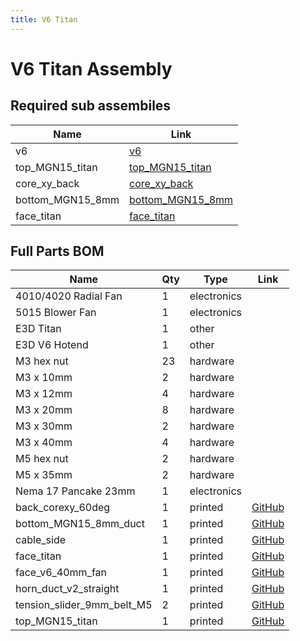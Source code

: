 ```yaml
---
title: V6 Titan
---
```


# V6 Titan Assembly

<div class="cloudimage-360" data-folder="../../assets/images/gifs/source/v6_titan/" data-filename="v6_titan_{index}.jpg" data-amount="24"></div>



## Required sub assembiles

| Name | Link |
| ---- | ---- |
| v6 | [v6](../../sub_assemblies/v6) |
| top_MGN15_titan | [top_MGN15_titan](../../sub_assemblies/top_MGN15_titan) |
| core_xy_back | [core_xy_back](../../sub_assemblies/core_xy_back) |
| bottom_MGN15_8mm | [bottom_MGN15_8mm](../../sub_assemblies/bottom_MGN15_8mm) |
| face_titan | [face_titan](../../sub_assemblies/face_titan) |


## Full Parts BOM

| Name | Qty | Type | Link |
| ---- | --- | ---- | ---- |
| 4010/4020 Radial Fan | 1 | electronics |  |
| 5015 Blower Fan | 1 | electronics |  |
| E3D Titan | 1 | other |  |
| E3D V6 Hotend | 1 | other |  |
| M3 hex nut | 23 | hardware |  |
| M3 x 10mm | 2 | hardware |  |
| M3 x 12mm | 4 | hardware |  |
| M3 x 20mm | 8 | hardware |  |
| M3 x 30mm | 2 | hardware |  |
| M3 x 40mm | 4 | hardware |  |
| M5 hex nut | 2 | hardware |  |
| M5 x 35mm | 2 | hardware |  |
| Nema 17 Pancake 23mm | 1 | electronics |  |
| back_corexy_60deg | 1 | printed | [GitHub](https://github.com/pkucmus/EVA/tree/master/stl/Backs/back_corexy_60deg.stl) |
| bottom_MGN15_8mm_duct | 1 | printed | [GitHub](https://github.com/pkucmus/EVA/tree/master/stl/Bottoms/bottom_MGN15_8mm_duct.stl) |
| cable_side | 1 | printed | [GitHub](https://github.com/pkucmus/EVA/tree/master/stl/Cable%20Mounts/cable_side.stl) |
| face_titan | 1 | printed | [GitHub](https://github.com/pkucmus/EVA/tree/master/stl/Faces/face_titan.stl) |
| face_v6_40mm_fan | 1 | printed | [GitHub](https://github.com/pkucmus/EVA/tree/master/stl/Faces/face_v6_40mm_fan.stl) |
| horn_duct_v2_straight | 1 | printed | [GitHub](https://github.com/pkucmus/EVA/tree/master/stl/horn_duct_v2_straight.stl) |
| tension_slider_9mm_belt_M5 | 2 | printed | [GitHub](https://github.com/pkucmus/EVA/tree/master/stl/Backs/tension_slider_9mm_belt_M5.stl) |
| top_MGN15_titan | 1 | printed | [GitHub](https://github.com/pkucmus/EVA/tree/master/stl/Tops/top_MGN15_titan.stl) |
